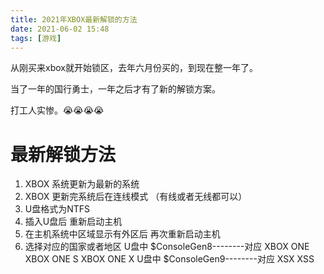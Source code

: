 ```yaml
---
title: 2021年XBOX最新解锁的方法
date: 2021-06-02 15:48  
tags: [游戏]
---
```

从刚买来xbox就开始锁区，去年六月份买的，到现在整一年了。

当了一年的国行勇士，一年之后才有了新的解锁方案。

打工人实惨。😭😭😭😭

# 最新解锁方法

1. XBOX 系统更新为最新的系统
2. XBOX 更新完系统后在连线模式 （有线或者无线都可以）
3. U盘格式为NTFS
4. 插入U盘后 重新启动主机
5. 在主机系统中区域显示有外区后 再次重新启动主机
6. 选择对应的国家或者地区
   U盘中 $ConsoleGen8--------对应 XBOX ONE XBOX ONE S XBOX ONE X
   U盘中 $ConsoleGen9--------对应 XSX XSS
